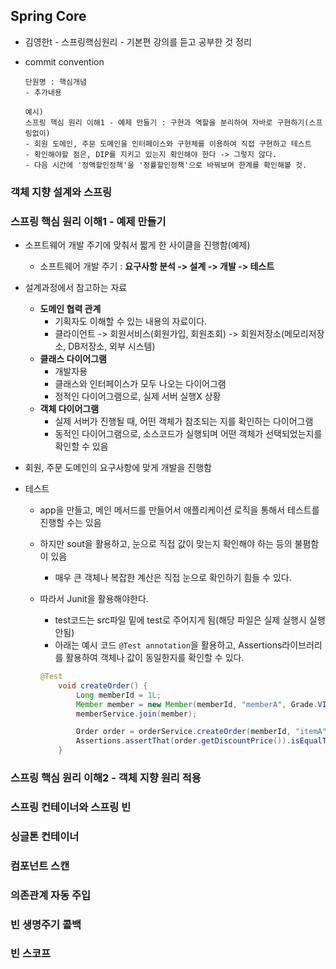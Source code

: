 ## Spring Core

* 김영한t - 스프링핵심원리 - 기본편 강의를 듣고 공부한 것 정리

* commit convention

  ```
  단원명 : 핵심개념
  - 추가내용
  
  예시)
  스프링 핵심 원리 이해1 - 예제 만들기 : 구현과 역할을 분리하여 자바로 구현하기(스프링없이)
  - 회원 도메인, 주문 도메인을 인터페이스와 구현체를 이용하여 직접 구현하고 테스트
  - 확인해야할 점은, DIP를 지키고 있는지 확인해야 한다 -> 그렇지 않다.
  - 다음 시간에 '정액할인정책'을 '정률할인정책'으로 바꿔보며 한계를 확인해볼 것.
  ```

### 객체 지향 설계와 스프링



### 스프링 핵심 원리 이해1 - 예제 만들기

* 소프트웨어 개발 주기에 맞춰서 짧게 한 사이클을 진행함(예제)

  * 소프트웨어 개발 주기 : **요구사항 분석 -> 설계 -> 개발 -> 테스트**

* 설계과정에서 참고하는 자료

  * **도메인 협력 관계**
    * 기획자도 이해할 수 있는 내용의 자료이다.
    * 클라이언트 -> 회원서비스(회원가입, 회원조회) -> 회원저장소(메모리저장소, DB저장소, 외부 시스템)
  * **클래스 다이어그램**
    * 개발자용
    * 클래스와 인터페이스가 모두 나오는 다이어그램
    * 정적인 다이어그램으로, 실제 서버 실행X 상황
  * **객체 다이어그램**
    * 실제 서버가 진행될 때, 어떤 객체가 참조되는 지를 확인하는 다이어그램
    * 동적인 다이어그램으로, 소스코드가 실행되며 어떤 객체가 선택되었는지를 확인할 수 있음

* 회원, 주문 도메인의 요구사항에 맞게 개발을 진행함

* 테스트

  * app을 만들고, 메인 메서드를 만들어서 애플리케이션 로직을 통해서 테스트를 진행할 수는 있음

  * 하지만 sout을 활용하고, 눈으로 직접 값이 맞는지 확인해야 하는 등의 불폄함이 있음

    * 매우 큰 객체나 복잡한 계산은 직접 눈으로 확인하기 힘들 수 있다.

  * 따라서 Junit을 활용해야한다.

    * test코드는 src파일 밑에 test로 주어지게 됨(해당 파일은 실제 실행시 실행안됨)
    * 아래는 예시 코드 `@Test annotation`을 활용하고, Assertions라이브러리를 활용하여 객체나 값이 동일한지를 확인할 수 있다.

    ```java
    @Test
        void createOrder() {
            Long memberId = 1L;
            Member member = new Member(memberId, "memberA", Grade.VIP);
            memberService.join(member);
    
            Order order = orderService.createOrder(memberId, "itemA", 10000);
            Assertions.assertThat(order.getDiscountPrice()).isEqualTo(1000);
        }
    ```

    

### 스프링 핵심 원리 이해2 - 객체 지향 원리 적용



### 스프링 컨테이너와 스프링 빈



### 싱글톤 컨테이너



### 컴포넌트 스캔



### 의존관계 자동 주입



### 빈 생명주기 콜백



### 빈 스코프




